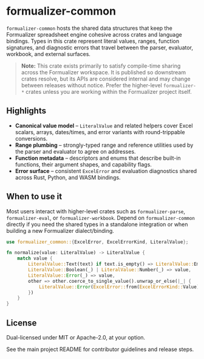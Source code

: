 # formualizer-common

`formualizer-common` hosts the shared data structures that keep the Formualizer
spreadsheet engine cohesive across crates and language bindings. Types in this
crate represent literal values, ranges, function signatures, and diagnostic
errors that travel between the parser, evaluator, workbook, and external
surfaces.

> **Note:** This crate exists primarily to satisfy compile-time sharing across
> the Formualizer workspace. It is published so downstream crates resolve, but
> its APIs are considered internal and may change between releases without
> notice. Prefer the higher-level `formualizer-*` crates unless you are working
> within the Formualizer project itself.

## Highlights

- **Canonical value model** – `LiteralValue` and related helpers cover Excel
  scalars, arrays, dates/times, and error variants with round-trippable
  conversions.
- **Range plumbing** – strongly-typed range and reference utilities used by the
  parser and evaluator to agree on addresses.
- **Function metadata** – descriptors and enums that describe built-in
  functions, their argument shapes, and capability flags.
- **Error surface** – consistent `ExcelError` and evaluation diagnostics shared
  across Rust, Python, and WASM bindings.

## When to use it

Most users interact with higher-level crates such as `formualizer-parse`,
`formualizer-eval`, or `formualizer-workbook`. Depend on `formualizer-common`
directly if you need the shared types in a standalone integration or when
building a new Formualizer dialect/binding.

```rust
use formualizer_common::{ExcelError, ExcelErrorKind, LiteralValue};

fn normalize(value: LiteralValue) -> LiteralValue {
    match value {
        LiteralValue::Text(text) if text.is_empty() => LiteralValue::Empty,
        LiteralValue::Boolean(_) | LiteralValue::Number(_) => value,
        LiteralValue::Error(_) => value,
        other => other.coerce_to_single_value().unwrap_or_else(|_| {
            LiteralValue::Error(ExcelError::from(ExcelErrorKind::Value))
        })
    }
}
```

## License

Dual-licensed under MIT or Apache-2.0, at your option.

See the main project README for contributor guidelines and release steps.
